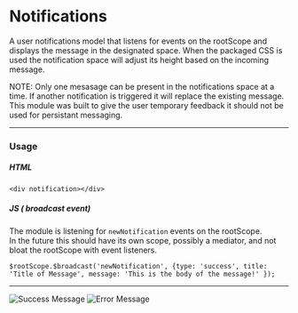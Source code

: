 # Notifications #

A user notifications model that listens for events on the rootScope and displays the message in the designated space. When the packaged CSS is used the notification space will adjust its height based on the incoming message.  

NOTE: Only one mesasage can be present in the notifications space at a time. If another notification is triggered it will replace the existing message. This module was built to give the user temporary feedback it should not be used for persistant messaging. 

----

### Usage ###

##### HTML #####
```
<div notification></div>
```

##### JS ( broadcast event) #####

The module is listening for `newNotification` events on the rootScope.  
In the future this should have its own scope, possibly a mediator, and not bloat the rootScope with event listeners.

```
$rootScope.$broadcast('newNotification', {type: 'success', title: 'Title of Message', message: 'This is the body of the message!' });
```

----

![Success Message](/../images/success_message.JPG?raw=true "Success Message")
![Error Message](/../images/error_message.JPG?raw=true "Error Message")